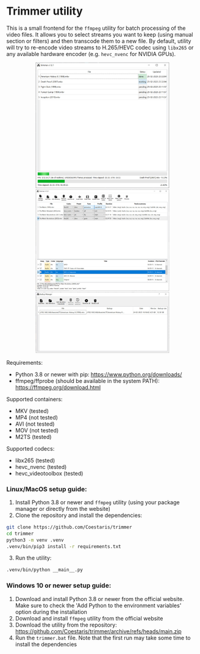 # Trimmer utility

This is a small frontend for the `ffmpeg` utility for batch processing of the video files.
It allows you to select streams you want to keep (using manual section or filters)
and then transcode them to a new file.
By default, utility will try to re-encode video streams to H.265/HEVC codec
using `libx265` or any available hardware encoder (e.g. `hevc_nvenc` for NVIDIA GPUs).

<p align="center">
  <img src=https://github.com/Coestaris/trimmer/blob/main/screenshots/1.jpg width="350">
  <img src=https://github.com/Coestaris/trimmer/blob/main/screenshots/2.jpg width="350">
  <img src=https://github.com/Coestaris/trimmer/blob/main/screenshots/3.jpg width="350">
</p>

Requirements:
- Python 3.8 or newer with pip: https://www.python.org/downloads/
- ffmpeg/ffprobe (should be available in the system PATH): https://ffmpeg.org/download.html

Supported containers:
- MKV (tested)
- MP4 (not tested)
- AVI (not tested)
- MOV (not tested)
- M2TS (tested)

Supported codecs:
- libx265 (tested)
- hevc_nvenc (tested)
- hevc_videotoolbox (tested)

### Linux/MacOS setup guide:

1. Install Python 3.8 or newer and `ffmpeg` utility (using your package manager or directly from the website)
2. Clone the repository and install the dependencies:
```bash
git clone https://github.com/Coestaris/trimmer
cd trimmer
python3 -m venv .venv
.venv/bin/pip3 install -r requirements.txt
```
3. Run the utility:
```bash
.venv/bin/python __main__.py
```
### Windows 10 or newer setup guide:

1. Download and install Python 3.8 or newer from the official website. Make sure to check the 'Add Python to the environment variables' option during the installation 
2. Download and install `ffmpeg` utility from the official website
3. Download the utility from the repository: https://github.com/Coestaris/trimmer/archive/refs/heads/main.zip
4. Run the `trimmer.bat` file. Note that the first run may take some time to install the dependencies
